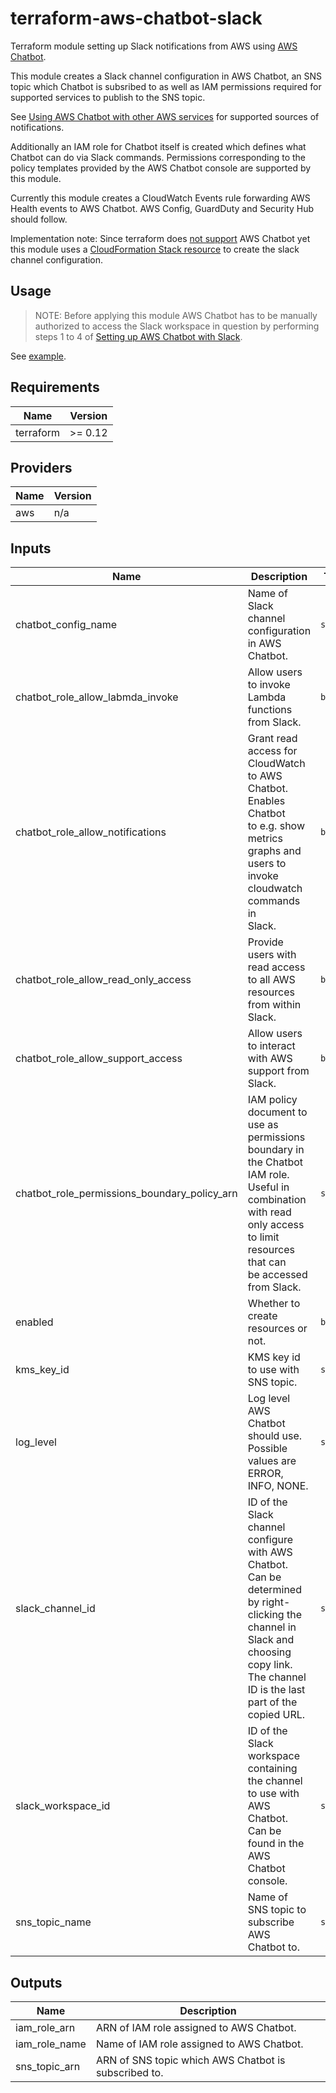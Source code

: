 # terraform-aws-chatbot-slack

Terraform module setting up Slack notifications from AWS using
[AWS Chatbot](https://docs.aws.amazon.com/chatbot/index.html).

This module creates a Slack channel configuration in AWS Chatbot,
an SNS topic which Chatbot is subsribed to as well as IAM permissions
required for supported services to publish to the SNS topic.

See [Using AWS Chatbot with other AWS services](https://docs.aws.amazon.com/chatbot/latest/adminguide/related-services.html)
for supported sources of notifications.

Additionally an IAM role for Chatbot itself is created which defines
what Chatbot can do via Slack commands. Permissions corresponding to
the policy templates provided by the AWS Chatbot console are supported
by this module.

Currently this module creates a CloudWatch Events rule forwarding AWS Health
events to AWS Chatbot. AWS Config, GuardDuty and Security Hub should follow.

Implementation note: Since terraform does [not support](https://github.com/terraform-providers/terraform-provider-aws/issues/12304) AWS Chatbot yet this module uses a [CloudFormation Stack resource](https://www.terraform.io/docs/providers/aws/r/cloudformation_stack.html) to create the slack channel configuration.

## Usage

> NOTE: Before applying this module AWS Chatbot has to be manually
> authorized to access the Slack workspace in question by performing
> steps 1 to 4 of [Setting up AWS Chatbot with Slack](https://docs.aws.amazon.com/chatbot/latest/adminguide/getting-started.html#slack-setup).

See [example](examples/complete).

## Requirements

| Name | Version |
|------|---------|
| terraform | >= 0.12 |

## Providers

| Name | Version |
|------|---------|
| aws | n/a |

## Inputs

| Name | Description | Type | Default | Required |
|------|-------------|------|---------|:--------:|
| chatbot\_config\_name | Name of Slack channel configuration in AWS Chatbot. | `string` | n/a | yes |
| chatbot\_role\_allow\_labmda\_invoke | Allow users to invoke Lambda functions from Slack. | `bool` | `false` | no |
| chatbot\_role\_allow\_notifications | Grant read access for CloudWatch to AWS Chatbot. Enables Chatbot<br>to e.g. show metrics graphs and users to invoke cloudwatch commands in<br>Slack. | `bool` | `true` | no |
| chatbot\_role\_allow\_read\_only\_access | Provide users with read access to all AWS resources from within Slack. | `bool` | `false` | no |
| chatbot\_role\_allow\_support\_access | Allow users to interact with AWS support from Slack. | `bool` | `false` | no |
| chatbot\_role\_permissions\_boundary\_policy\_arn | IAM policy document to use as permissions boundary in the Chatbot IAM role.<br>Useful in combination with read only access to limit resources that can<br>be accessed from Slack. | `string` | `""` | no |
| enabled | Whether to create resources or not. | `bool` | `true` | no |
| kms\_key\_id | KMS key id to use with SNS topic. | `string` | "" | no |
| log\_level | Log level AWS Chatbot should use. Possible values are ERROR, INFO, NONE. | `string` | `"INFO"` | no |
| slack\_channel\_id | ID of the Slack channel configure with AWS Chatbot.<br>Can be determined by right-clicking the channel in Slack and choosing<br>copy link. The channel ID is the last part of the copied URL. | `string` | n/a | yes |
| slack\_workspace\_id | ID of the Slack workspace containing the channel to use with AWS Chatbot.<br>Can be found in the AWS Chatbot console. | `string` | n/a | yes |
| sns\_topic\_name | Name of SNS topic to subscribe AWS Chatbot to. | `string` | n/a | yes |

## Outputs

| Name | Description |
|------|-------------|
| iam\_role\_arn | ARN of IAM role assigned to AWS Chatbot. |
| iam\_role\_name | Name of IAM role assigned to AWS Chatbot. |
| sns\_topic\_arn | ARN of SNS topic which AWS Chatbot is subscribed to. |
